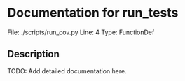 # Documentation for run_tests

File: ./scripts/run_cov.py
Line: 4
Type: FunctionDef

## Description
TODO: Add detailed documentation here.

